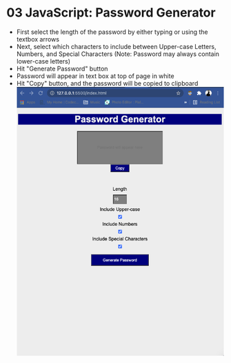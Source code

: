 # 03 JavaScript: Password Generator
- First select the length of the password by either typing or using the textbox arrows
- Next, select which characters to include between Upper-case Letters, Numbers, and Special Characters (Note: Password may always contain lower-case letters)
- Hit "Generate Password" button
- Password will appear in text box at top of page in white 
- Hit "Copy" button, and the password will be copied to clipboard
![Screenshot](/Assets/Assets/images/screenshot.png)